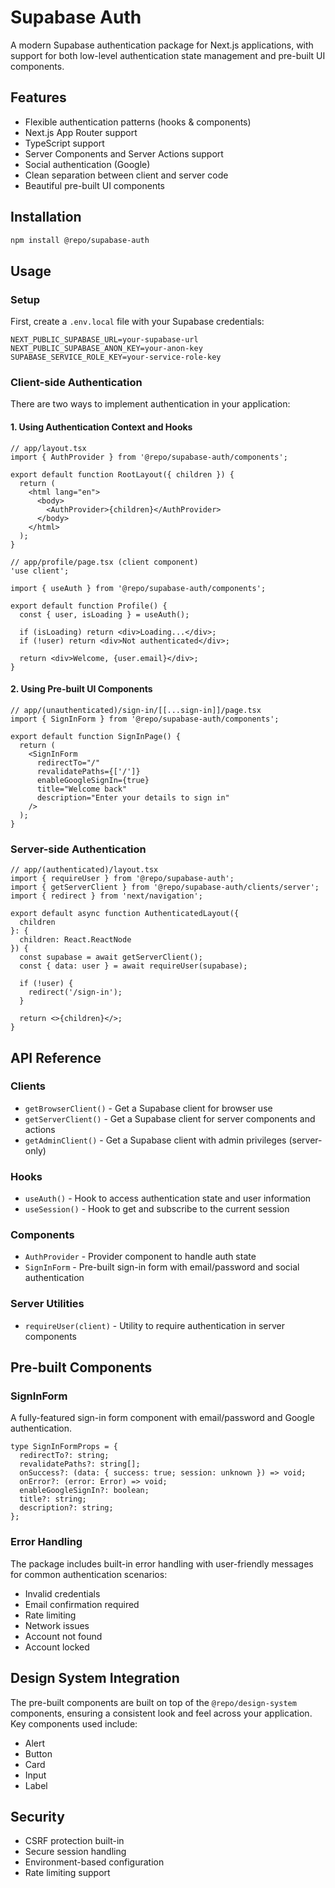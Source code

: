 # Supabase Auth

A modern Supabase authentication package for Next.js applications, with support for both low-level authentication state management and pre-built UI components.

## Features

- Flexible authentication patterns (hooks & components)
- Next.js App Router support
- TypeScript support
- Server Components and Server Actions support
- Social authentication (Google)
- Clean separation between client and server code
- Beautiful pre-built UI components

## Installation

```bash
npm install @repo/supabase-auth
```

## Usage

### Setup

First, create a `.env.local` file with your Supabase credentials:

```
NEXT_PUBLIC_SUPABASE_URL=your-supabase-url
NEXT_PUBLIC_SUPABASE_ANON_KEY=your-anon-key
SUPABASE_SERVICE_ROLE_KEY=your-service-role-key
```

### Client-side Authentication

There are two ways to implement authentication in your application:

#### 1. Using Authentication Context and Hooks

```tsx
// app/layout.tsx
import { AuthProvider } from '@repo/supabase-auth/components';

export default function RootLayout({ children }) {
  return (
    <html lang="en">
      <body>
        <AuthProvider>{children}</AuthProvider>
      </body>
    </html>
  );
}

// app/profile/page.tsx (client component)
'use client';

import { useAuth } from '@repo/supabase-auth/components';

export default function Profile() {
  const { user, isLoading } = useAuth();
  
  if (isLoading) return <div>Loading...</div>;
  if (!user) return <div>Not authenticated</div>;
  
  return <div>Welcome, {user.email}</div>;
}
```

#### 2. Using Pre-built UI Components

```tsx
// app/(unauthenticated)/sign-in/[[...sign-in]]/page.tsx
import { SignInForm } from '@repo/supabase-auth/components';

export default function SignInPage() {
  return (
    <SignInForm 
      redirectTo="/"
      revalidatePaths={['/']}
      enableGoogleSignIn={true}
      title="Welcome back"
      description="Enter your details to sign in"
    />
  );
}
```

### Server-side Authentication

```tsx
// app/(authenticated)/layout.tsx
import { requireUser } from '@repo/supabase-auth';
import { getServerClient } from '@repo/supabase-auth/clients/server';
import { redirect } from 'next/navigation';

export default async function AuthenticatedLayout({ 
  children 
}: { 
  children: React.ReactNode 
}) {
  const supabase = await getServerClient();
  const { data: user } = await requireUser(supabase);

  if (!user) {
    redirect('/sign-in');
  }

  return <>{children}</>;
}
```

## API Reference

### Clients

- `getBrowserClient()` - Get a Supabase client for browser use
- `getServerClient()` - Get a Supabase client for server components and actions
- `getAdminClient()` - Get a Supabase client with admin privileges (server-only)

### Hooks

- `useAuth()` - Hook to access authentication state and user information
- `useSession()` - Hook to get and subscribe to the current session

### Components

- `AuthProvider` - Provider component to handle auth state
- `SignInForm` - Pre-built sign-in form with email/password and social authentication

### Server Utilities

- `requireUser(client)` - Utility to require authentication in server components

## Pre-built Components

### SignInForm

A fully-featured sign-in form component with email/password and Google authentication.

```tsx
type SignInFormProps = {
  redirectTo?: string;
  revalidatePaths?: string[];
  onSuccess?: (data: { success: true; session: unknown }) => void;
  onError?: (error: Error) => void;
  enableGoogleSignIn?: boolean;
  title?: string;
  description?: string;
};
```

### Error Handling

The package includes built-in error handling with user-friendly messages for common authentication scenarios:

- Invalid credentials
- Email confirmation required
- Rate limiting
- Network issues
- Account not found
- Account locked

## Design System Integration

The pre-built components are built on top of the `@repo/design-system` components, ensuring a consistent look and feel across your application. Key components used include:

- Alert
- Button
- Card
- Input
- Label

## Security

- CSRF protection built-in
- Secure session handling
- Environment-based configuration
- Rate limiting support 